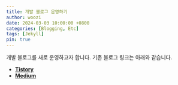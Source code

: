 ```yaml
---
title: 개발 블로그 운영하기
author: woozi
date: 2024-03-03 10:00:00 +0800
categories: [Blogging, Etc]
tags: [Jekyll]
pin: true
---
```


개발 블로그를 새로 운영하고자 합니다.
기존 블로그 링크는 아래와 같습니다.

- [**Tistory**](https://kwj1270.tistory.com/)
- [**Medium**](https://medium.com/@ujaekim012)
